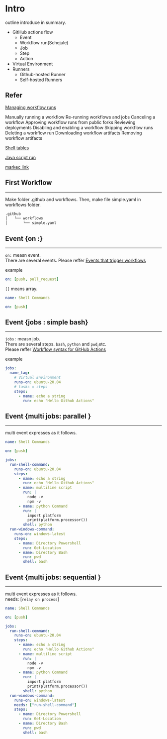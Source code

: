 # Intro

outline introduce in summary.

- GitHub actions flow
  - Event
  - Workflow run(Schejule)
  - Job
  - Step
  - Action
- Virtual Environment
- Runners
  - Github-hosted Runner
  - Self-hosted Runners

## Refer

[Managing workflow runs](https://docs.github.com/ja/actions/managing-workflow-runs "Managing workflow runs")  

Manually running a workflow
Re-running workflows and jobs
Canceling a workflow
Approving workflow runs from public forks
Reviewing deployments
Disabling and enabling a workflow
Skipping workflow runs
Deleting a workflow run
Downloading workflow artifacts
Removing workflow artifacts  

[Shell tables](https://docs.github.com/en/actions/using-workflows/workflow-syntax-for-github-actions#using-a-specific-shell "Shell Tables")  

[Java script run](https://github.com/actions/hello-world-javascript-action "java script run")

[markec link](https://github.com/marketplace?type=actions "market link")

## First Workflow

---
Make folder .github and workflows.
Then, make file simple.yaml in workflows folder.

``` bash
.github
│   └── workflows
│       └── simple.yaml
```

## Event {on :}

---
`on:` measn event.  
There are several events. Please reffer [Events that trigger workflows](https://docs.github.com/en/actions/using-workflows/events-that-trigger-workflows#branch_protection_rule "Events that trigger workflows")

example  

``` yaml
on: [push, pull_request]
```

`[]` means array.

``` yaml
name: Shell Commands

on: [push]

```

## Event {jobs : simple bash}

---
`jobs:` measn job.  
There are several steps. `bash`, `python` and `pwd`,etc.  
Please reffer [Workflow syntax for GitHub Actions](https://docs.github.com/en/actions/using-workflows/workflow-syntax-for-github-actions "Workflow syntax for GitHub Actions")

example  

``` yaml
jobs:
  name_tag:
    # Virtual Environment
    runs-on: ubuntu-20.04
    # tasks = steps
    steps:
      - name: echo a string
        run: echo "Hello Github Actions"
```

## Event {multi jobs: parallel }

---
multi event expresses as it follows.

``` yaml
name: Shell Commands

on: [push]

jobs:
  run-shell-command:
    runs-on: ubuntu-20.04
    steps:
      - name: echo a string
        run: echo "Hello Github Actions"
      - name: multiline script
        run: |
          node -v
          npm -v
      - name: python Command
        run: |
          import platform
          print(platform.processor())
        shell: python
  run-windows-command:
    runs-on: windows-latest
    steps:
      - name: Directory Powershell
        run: Get-Location
      - name: Directory Bash
        run: pwd
        shell: bash
```

## Event {multi jobs: sequential }

---
multi event expresses as it follows.  
needs: [`relay on process`]

``` yaml
name: Shell Commands

on: [push]

jobs:
  run-shell-command:
    runs-on: ubuntu-20.04
    steps:
      - name: echo a string
        run: echo "Hello Github Actions"
      - name: multiline script
        run: |
          node -v
          npm -v
      - name: python Command
        run: |
          import platform
          print(platform.processor())
        shell: python
  run-windows-command:
    runs-on: windows-latest
    needs: ["run-shell-command"]
    steps:
      - name: Directory Powershell
        run: Get-Location
      - name: Directory Bash
        run: pwd
        shell: bash
```
